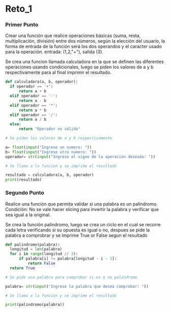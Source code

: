 # Reto_1

### Primer Punto
Crear una función que realice operaciones básicas (suma, resta, multiplicación, división) entre dos números, según la elección del usuario, la forma de entrada de la función será los dos operandos y el caracter usado para la operación. entrada: (1,2,"+"), salida (3).

Se crea una funcion llamada calculadora en la que se definen las diferentes operaciones usando condicionales, luego se piden los valores de a y b respectivamente para al final imprimir el resultado.
  ````python
def calculadora(a, b, operador):
    if operador == '+':
        return a + b
    elif operador == '-':
        return a - b
    elif operador == '*':
        return a * b
    elif operador == '/':
        return a / b
    else:
        return "Operador no válido"

# Se piden los valores de a y b respectivamente 

a= float(input("Ingrese un numero: "))
b= float(input("Ingrese otro numero: "))
operador= str(input("Ingrese el signo de la operación deseada: "))

# Se llama a la funcion y se imprime el resultado

resultado = calculadora(a, b, operador)
print(resultado)
````
### Segundo Punto
Realice una función que permita validar si una palabra es un palíndromo. Condición: No se vale hacer slicing para invertir la palabra y verificar que sea igual a la original.

Se crea la función palindromo, luego se crea un ciclo en el cual se recorre cada letra verificando si su opuesta es igual o no, despues se pide la palabra a comprobrar y se imprime True or False segun el resultado
  ````python
def palindromo(palabra):
    longitud = len(palabra)
    for i in range(longitud // 2):
        if palabra[i] != palabra[longitud - i - 1]:
            return False
    return True

# Se pide una palabra para comprobar si es o no palindromo

palabra= str(input("Ingrese la palabra que desea comprobar: "))

# Se llama a la función y se imprime el resultado

print(palindromo(palabra))
````
